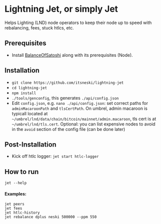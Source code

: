 
# Lightning Jet, or simply Jet
Helps Lighting (LND) node operators to keep their node up to speed with rebalancing, fees, stuck htlcs, etc.

## Prerequisites
- Install [BalanceOfSatoshi](https://github.com/alexbosworth/balanceofsatoshis) along with its prerequisites (Node).

## Installation
- `git clone https://github.com/itsneski/lightning-jet`
- `cd lightning-jet`
- `npm install`
- `./tools/genconfig`, this generates `./api/config.json`
- Edit `config.json`, e.g. `nano ./api/config.json`: set correct paths for `adminMacaroonPath` and `tlsCertPath`. On umbrel, admin macaroon is typicall located at `~/umbrel/lnd/data/chain/bitcoin/mainnet/admin.macaroon`, tls cert is at `~/umbrel/lnd/tls.cert`. Optional: you can list expensive nodes to avoid in the `avoid` section of the config file (can be done later)

## Post-Installation
- Kick off htlc logger: `jet start htlc-logger`

## How to run

```shell
jet --help
```

#### Examples:
```shell
jet peers
jet fees
jet htlc-history
jet rebalance dplus neski 500000 --ppm 550
```
